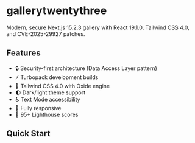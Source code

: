 # gallerytwentythree

Modern, secure Next.js 15.2.3 gallery with React 19.1.0, Tailwind CSS 4.0, and CVE-2025-29927 patches.

## Features

- 🔒 Security-first architecture (Data Access Layer pattern)
- ⚡ Turbopack development builds
- 🎨 Tailwind CSS 4.0 with Oxide engine
- 🌓 Dark/light theme support
- ♿ Text Mode accessibility
- 📱 Fully responsive
- 🚀 95+ Lighthouse scores

## Quick Start

